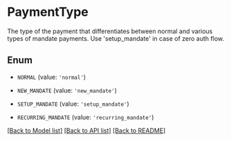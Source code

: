 # PaymentType

The type of the payment that differentiates between normal and various types of mandate payments. Use 'setup_mandate' in case of zero auth flow.

## Enum

* `NORMAL` (value: `'normal'`)

* `NEW_MANDATE` (value: `'new_mandate'`)

* `SETUP_MANDATE` (value: `'setup_mandate'`)

* `RECURRING_MANDATE` (value: `'recurring_mandate'`)

[[Back to Model list]](../README.md#documentation-for-models) [[Back to API list]](../README.md#documentation-for-api-endpoints) [[Back to README]](../README.md)


